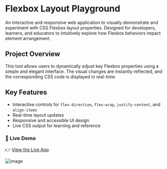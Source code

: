 # Flexbox Layout Playground

An interactive and responsive web application to visually demonstrate and experiment with CSS Flexbox layout properties. Designed for developers, learners, and educators to intuitively explore how Flexbox behaviors impact element arrangement.


## Project Overview

This tool allows users to dynamically adjust key Flexbox properties using a simple and elegant interface. The visual changes are instantly reflected, and the corresponding CSS code is displayed in real-time.

## Key Features

- Interactive controls for `flex-direction`, `flex-wrap`, `justify-content`, and `align-items`
- Real-time layout updates
- Responsive and accessible UI design
- Live CSS output for learning and reference

### 🔗 Live Demo

👉 [View the Live App](https://n0oshin.github.io/FlexBox-Demo-App/)

![image](https://github.com/user-attachments/assets/6838c709-e6d9-4a87-86ec-b89d73e9afa8)






